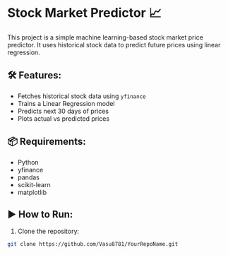# Stock Market Predictor 📈

This project is a simple machine learning-based stock market price predictor. It uses historical stock data to predict future prices using linear regression.

## 🛠 Features:
- Fetches historical stock data using `yfinance`
- Trains a Linear Regression model
- Predicts next 30 days of prices
- Plots actual vs predicted prices

## 📦 Requirements:
- Python
- yfinance
- pandas
- scikit-learn
- matplotlib

## ▶️ How to Run:
1. Clone the repository:
```bash
git clone https://github.com/Vasu8781/YourRepoName.git
